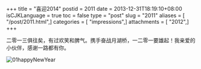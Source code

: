 +++
title = "喜迎2014"
postid = 2011
date = 2013-12-31T18:19:10+08:00
isCJKLanguage = true
toc = false
type = "post"
slug = "2011"
aliases = [ "/post/2011.html",]
categories = [ "impressions",]
attachments = [ "2012",]
+++


二零一三俱往矣，有过欢笑和脾气。携手奋战月湖桥，一二零一要雄起！我亲爱的小伙伴，感谢一路都有你。

![01happyNewYear](/uploads/2013/12/01happyNewYear.png)

